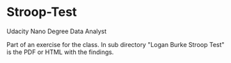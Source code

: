# Stroop-Test
Udacity Nano Degree Data Analyst

Part of an exercise for the class. 
In sub directory "Logan Burke Stroop Test" is the PDF or HTML
with the findings.
